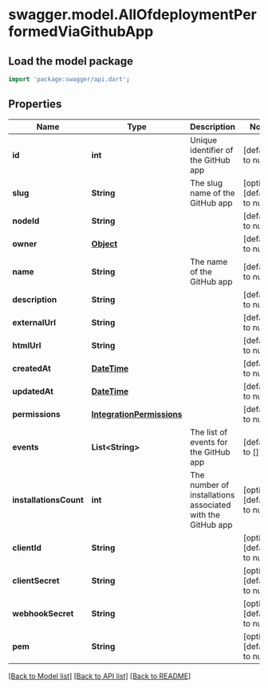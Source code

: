 # swagger.model.AllOfdeploymentPerformedViaGithubApp

## Load the model package
```dart
import 'package:swagger/api.dart';
```

## Properties
Name | Type | Description | Notes
------------ | ------------- | ------------- | -------------
**id** | **int** | Unique identifier of the GitHub app | [default to null]
**slug** | **String** | The slug name of the GitHub app | [optional] [default to null]
**nodeId** | **String** |  | [default to null]
**owner** | [**Object**](Object.md) |  | [default to null]
**name** | **String** | The name of the GitHub app | [default to null]
**description** | **String** |  | [default to null]
**externalUrl** | **String** |  | [default to null]
**htmlUrl** | **String** |  | [default to null]
**createdAt** | [**DateTime**](DateTime.md) |  | [default to null]
**updatedAt** | [**DateTime**](DateTime.md) |  | [default to null]
**permissions** | [**IntegrationPermissions**](IntegrationPermissions.md) |  | [default to null]
**events** | **List&lt;String&gt;** | The list of events for the GitHub app | [default to []]
**installationsCount** | **int** | The number of installations associated with the GitHub app | [optional] [default to null]
**clientId** | **String** |  | [optional] [default to null]
**clientSecret** | **String** |  | [optional] [default to null]
**webhookSecret** | **String** |  | [optional] [default to null]
**pem** | **String** |  | [optional] [default to null]

[[Back to Model list]](../README.md#documentation-for-models) [[Back to API list]](../README.md#documentation-for-api-endpoints) [[Back to README]](../README.md)

